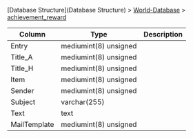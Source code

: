 [Database Structure](Database Structure) > [World-Database](World-Database) > [achievement_reward](achievement_reward)

Column | Type | Description
--- | --- | ---
Entry | mediumint(8) unsigned | 
Title_A | mediumint(8) unsigned | 
Title_H | mediumint(8) unsigned | 
Item | mediumint(8) unsigned | 
Sender | mediumint(8) unsigned | 
Subject | varchar(255) | 
Text | text | 
MailTemplate | mediumint(8) unsigned | 
